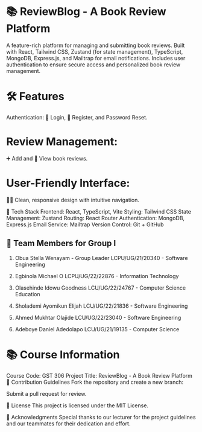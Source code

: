 # 📚 ReviewBlog - A Book Review Platform
A feature-rich platform for managing and submitting book reviews. Built with React, Tailwind CSS, Zustand (for state management), TypeScript, MongoDB, Express.js, and Mailtrap for email notifications. Includes user authentication to ensure secure access and personalized book review management.

# 🛠️ Features
Authentication:
🔐 Login, 📝 Register, and Password Reset.

# Review Management:
➕ Add and 👀 View book reviews.

# User-Friendly Interface:
🧑‍💻 Clean, responsive design with intuitive navigation.

🧰 Tech Stack
Frontend: React, TypeScript, Vite
Styling: Tailwind CSS
State Management: Zustand
Routing: React Router
Authentication: MongoDB, Express.js
Email Service: Mailtrap
Version Control: Git + GitHub


## 👥 Team Members for Group I
1. Obua Stella Wenayam - Group Leader
LCPU/UG/21/20340 - Software Engineering

2. Egbinola Michael O
LCPU/UG/22/22876 - Information Technology

3. Olasehinde Idowu Goodness
LCU/UG/22/24767 - Computer Science Education

4. Sholademi Ayomikun Elijah
LCU/UG/22/21836 - Software Engineering

5. Ahmed Mukhtar Olajide
LCU/UG/22/23040 - Software Engineering

6. Adeboye Daniel Adedolapo
LCU/UG/21/19135 - Computer Science


# 📚 Course Information
Course Code: GST 306
Project Title: ReviewBlog - A Book Review Platform
🤝 Contribution Guidelines
Fork the repository and create a new branch:


Submit a pull request for review.

📝 License
This project is licensed under the MIT License.

🙏 Acknowledgments
Special thanks to our lecturer for the project guidelines and our teammates for their dedication and effort.
